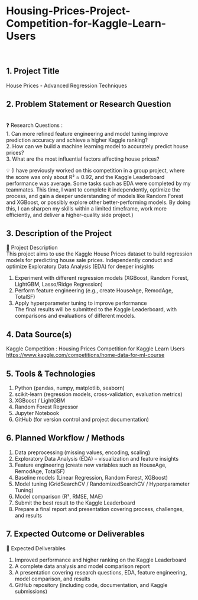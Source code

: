 # Housing-Prices-Project-Competition-for-Kaggle-Learn-Users
</br>

## 1. Project Title
House Prices - Advanced Regression Techniques

## 2. Problem Statement or Research Question
</br>
❓ Research Questions :</br>
1. Can more refined feature engineering and model tuning improve prediction accuracy and achieve a higher Kaggle ranking?</br>
2. How can we build a machine learning model to accurately predict house prices?</br>
3. What are the most influential factors affecting house prices?</br>

💡 (I have previously worked on this competition in a group project, where the score was only about R² ≈ 0.92, and the Kaggle Leaderboard performance was average. Some tasks such as EDA were completed by my teammates. This time, I want to complete it independently, optimize the process, and gain a deeper understanding of models like Random Forest and XGBoost, or possibly explore other better-performing models. By doing this, I can sharpen my skills within a limited timeframe, work more efficiently, and deliver a higher-quality side project.)</br>

## 3. Description of the Project
📝 Project Description</br>
This project aims to use the Kaggle House Prices dataset to build regression models for predicting house sale prices.
Independently conduct and optimize Exploratory Data Analysis (EDA) for deeper insights</br>
1. Experiment with different regression models (XGBoost, Random Forest, LightGBM, Lasso/Ridge Regression)</br>
2. Perform feature engineering (e.g., create HouseAge, RemodAge, TotalSF)</br>
3. Apply hyperparameter tuning to improve performance</br>
The final results will be submitted to the Kaggle Leaderboard, with comparisons and evaluations of different models.

## 4. Data Source(s)
Kaggle Competition : Housing Prices Competition for Kaggle Learn Users</br>
https://www.kaggle.com/competitions/home-data-for-ml-course

## 5. Tools & Technologies
1. Python (pandas, numpy, matplotlib, seaborn)</br>
2. scikit-learn (regression models, cross-validation, evaluation metrics)</br>
3. XGBoost / LightGBM</br>
4. Random Forest Regressor</br>
5. Jupyter Notebook</br>
6. GitHub (for version control and project documentation)

## 6. Planned Workflow / Methods
1. Data preprocessing (missing values, encoding, scaling)</br>
2. Exploratory Data Analysis (EDA) – visualization and feature insights</br>
3. Feature engineering (create new variables such as HouseAge, RemodAge, TotalSF)</br>
4. Baseline models (Linear Regression, Random Forest, XGBoost)</br>
5. Model tuning (GridSearchCV / RandomizedSearchCV / Hyperparameter Tuning)</br>
6. Model comparison (R², RMSE, MAE)</br>
7. Submit the best result to the Kaggle Leaderboard</br>
8. Prepare a final report and presentation covering process, challenges, and results

## 7. Expected Outcome or Deliverables
🎯 Expected Deliverables
1. Improved performance and higher ranking on the Kaggle Leaderboard</br>
2. A complete data analysis and model comparison report</br>
3. A presentation covering research questions, EDA, feature engineering, model comparison, and results</br>
4. GitHub repository (including code, documentation, and Kaggle submissions)

